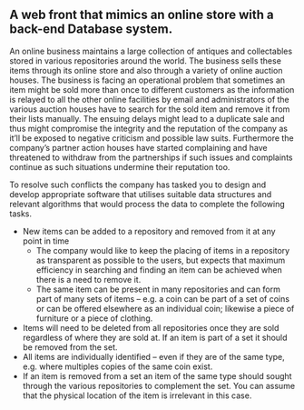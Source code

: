 ## A web front that mimics an online store with a back-end Database system. 
An online business maintains a large collection of antiques and collectables stored in various repositories around the world. The business sells these items through its online store and also through a variety of online auction houses. The business is facing an operational problem that sometimes an item might be sold more than once to different customers as the information is relayed to all the other online facilities by email and administrators of the various auction houses have to search for the sold item and remove it from their lists manually. The ensuing delays might lead to a duplicate sale and thus might compromise the integrity and the reputation of the company as it’ll be exposed to negative criticism and possible law suits. Furthermore the company’s partner action houses have started complaining and have threatened to withdraw from the partnerships if such issues and complaints continue as such situations undermine their reputation too.

To resolve such conflicts the company has tasked you to design and develop appropriate software that utilises suitable data structures and relevant algorithms that would process the data to complete the following tasks.


* New items can be added to a repository and removed from it at any point in time
    *	The company would like to keep the placing of items in a repository as transparent as possible to the users, but expects that maximum efficiency in searching and finding an item can be achieved when there is a need to remove it.
    *	The same item can be present in many repositories and can form part of many sets of items – e.g. a coin can be part of a set of coins or can be offered elsewhere as an individual coin; likewise a piece of furniture or a piece of clothing.
*	Items will need to be deleted from all repositories once they are sold regardless of where they are sold at. If an item is part of a set it should be removed from the set.
*	All items are individually identified – even if they are of the same type, e.g. where multiples copies of the same coin exist.
*	If an item is removed from a set an item of the same type should sought through the various repositories to complement the set. You can assume that the physical location of the item is irrelevant in this case.

